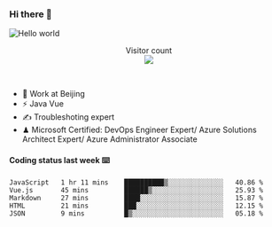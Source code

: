 ### Hi there 👋

<img src="https://raw.githubusercontent.com/sagar-viradiya/sagar-viradiya/master/resources/banner.png" alt="Hello world">
<p align="center"> 
  Visitor count<br/>
  <img src="https://profile-counter.glitch.me/youszoe/count.svg" />
</p>
<br/>

- 🍻 Work at Beijing 
- ⚡ Java Vue
- ✍️ Troubleshoting expert
- ♟  Microsoft Certified: DevOps Engineer Expert/ Azure Solutions Architect Expert/ Azure Administrator Associate

#### Coding status last week ⌨️

<!--START_SECTION:waka-->

```text
JavaScript   1 hr 11 mins    ██████████▒░░░░░░░░░░░░░░   40.86 %
Vue.js       45 mins         ██████▒░░░░░░░░░░░░░░░░░░   25.93 %
Markdown     27 mins         ████░░░░░░░░░░░░░░░░░░░░░   15.87 %
HTML         21 mins         ███░░░░░░░░░░░░░░░░░░░░░░   12.15 %
JSON         9 mins          █▒░░░░░░░░░░░░░░░░░░░░░░░   05.18 %
```

<!--END_SECTION:waka-->

<br/>
<center><img src="http://ghchart.rshah.org/409ba5/yousazoe" alt="" /></center>


